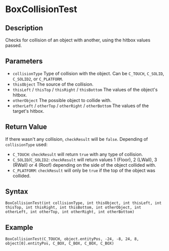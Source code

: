# BoxCollisionTest

## Description
Checks for collision of an object with another, using the hitbox values passed.

## Parameters
- `collisionType`
Type of collision with the object. Can be `C_TOUCH`, `C_SOLID`, `C_SOLID2`, or `C_PLATFORM`.
- `thisObject`
The source of the collision.
- `thisLeft` / `thisTop` / `thisRight` / `thisBottom`
The values of the object's hitbox.
- `otherObject`
The possible object to collide with.
- `otherLeft` / `otherTop` / `otherRight` / `otherBottom`
The values of the target's hitbox.

## Return Value
If there wasn't any collision, `checkResult` will be `false`.
Depending of `collisionType` used:
- `C_TOUCH`: `checkResult` will return `true` with any type of collision.
- `C_SOLID`/`C_SOLID2`: `checkResult` will return values 1 (Floor), 2 (LWall), 3 (RWall) or 4 (Roof) depending on the side of the object collided with.
- `C_PLATFORM`: `checkResult` will only be `true` if the top of the object was collided.

## Syntax
```
BoxCollisionTest(int collisionType, int thisObject, int thisLeft, int thisTop, int thisRight, int thisBottom, int otherObject, int otherLeft, int otherTop, int otherRight, int otherBottom)
```

## Example
```
BoxCollisionTest(C_TOUCH, object.entityPos, -24, -8, 24, 8, object[0].entityPos, C_BOX, C_BOX, C_BOX, C_BOX)
```